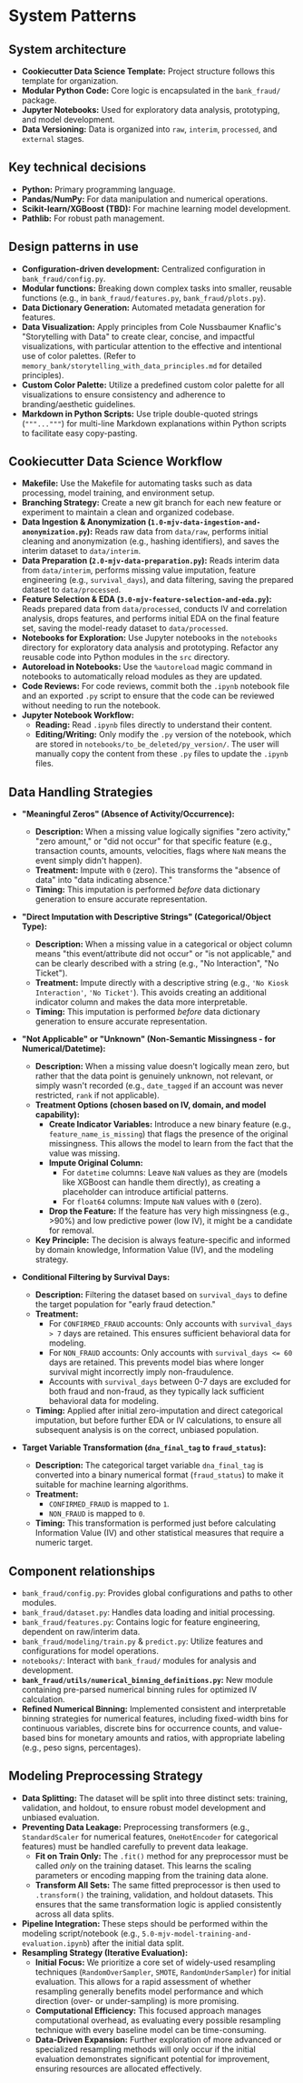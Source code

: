 # System Patterns

## System architecture

*   **Cookiecutter Data Science Template:** Project structure follows this template for organization.
*   **Modular Python Code:** Core logic is encapsulated in the `bank_fraud/` package.
*   **Jupyter Notebooks:** Used for exploratory data analysis, prototyping, and model development.
*   **Data Versioning:** Data is organized into `raw`, `interim`, `processed`, and `external` stages.

## Key technical decisions

*   **Python:** Primary programming language.
*   **Pandas/NumPy:** For data manipulation and numerical operations.
*   **Scikit-learn/XGBoost (TBD):** For machine learning model development.
*   **Pathlib:** For robust path management.

## Design patterns in use

*   **Configuration-driven development:** Centralized configuration in `bank_fraud/config.py`.
*   **Modular functions:** Breaking down complex tasks into smaller, reusable functions (e.g., in `bank_fraud/features.py`, `bank_fraud/plots.py`).
*   **Data Dictionary Generation:** Automated metadata generation for features.
*   **Data Visualization:** Apply principles from Cole Nussbaumer Knaflic's "Storytelling with Data" to create clear, concise, and impactful visualizations, with particular attention to the effective and intentional use of color palettes. (Refer to `memory_bank/storytelling_with_data_principles.md` for detailed principles).
*   **Custom Color Palette:** Utilize a predefined custom color palette for all visualizations to ensure consistency and adherence to branding/aesthetic guidelines.
*   **Markdown in Python Scripts:** Use triple double-quoted strings (`"""..."""`) for multi-line Markdown explanations within Python scripts to facilitate easy copy-pasting.

## Cookiecutter Data Science Workflow

*   **Makefile:** Use the Makefile for automating tasks such as data processing, model training, and environment setup.
*   **Branching Strategy:** Create a new git branch for each new feature or experiment to maintain a clean and organized codebase.
*   **Data Ingestion & Anonymization (`1.0-mjv-data-ingestion-and-anonymization.py`):** Reads raw data from `data/raw`, performs initial cleaning and anonymization (e.g., hashing identifiers), and saves the interim dataset to `data/interim`.
*   **Data Preparation (`2.0-mjv-data-preparation.py`):** Reads interim data from `data/interim`, performs missing value imputation, feature engineering (e.g., `survival_days`), and data filtering, saving the prepared dataset to `data/processed`.
*   **Feature Selection & EDA (`3.0-mjv-feature-selection-and-eda.py`):** Reads prepared data from `data/processed`, conducts IV and correlation analysis, drops features, and performs initial EDA on the final feature set, saving the model-ready dataset to `data/processed`.
*   **Notebooks for Exploration:** Use Jupyter notebooks in the `notebooks` directory for exploratory data analysis and prototyping. Refactor any reusable code into Python modules in the `src` directory.
*   **Autoreload in Notebooks:** Use the `%autoreload` magic command in notebooks to automatically reload modules as they are updated.
*   **Code Reviews:** For code reviews, commit both the `.ipynb` notebook file and an exported `.py` script to ensure that the code can be reviewed without needing to run the notebook.
*   **Jupyter Notebook Workflow:**
    *   **Reading:** Read `.ipynb` files directly to understand their content.
    *   **Editing/Writing:** Only modify the `.py` version of the notebook, which are stored in `notebooks/to_be_deleted/py_version/`. The user will manually copy the content from these `.py` files to update the `.ipynb` files.

## Data Handling Strategies

*   **"Meaningful Zeros" (Absence of Activity/Occurrence):**
    *   **Description:** When a missing value logically signifies "zero activity," "zero amount," or "did not occur" for that specific feature (e.g., transaction counts, amounts, velocities, flags where `NaN` means the event simply didn't happen).
    *   **Treatment:** Impute with `0` (zero). This transforms the "absence of data" into "data indicating absence."
    *   **Timing:** This imputation is performed *before* data dictionary generation to ensure accurate representation.

*   **"Direct Imputation with Descriptive Strings" (Categorical/Object Type):**
    *   **Description:** When a missing value in a categorical or object column means "this event/attribute did not occur" or "is not applicable," and can be clearly described with a string (e.g., "No Interaction", "No Ticket").
    *   **Treatment:** Impute directly with a descriptive string (e.g., `'No Kiosk Interaction'`, `'No Ticket'`). This avoids creating an additional indicator column and makes the data more interpretable.
    *   **Timing:** This imputation is performed *before* data dictionary generation to ensure accurate representation.

*   **"Not Applicable" or "Unknown" (Non-Semantic Missingness - for Numerical/Datetime):**
    *   **Description:** When a missing value doesn't logically mean zero, but rather that the data point is genuinely unknown, not relevant, or simply wasn't recorded (e.g., `date_tagged` if an account was never restricted, `rank` if not applicable).
    *   **Treatment Options (chosen based on IV, domain, and model capability):**
        *   **Create Indicator Variables:** Introduce a new binary feature (e.g., `feature_name_is_missing`) that flags the presence of the original missingness. This allows the model to learn from the fact that the value was missing.
        *   **Impute Original Column:**
            *   For `datetime` columns: Leave `NaN` values as they are (models like XGBoost can handle them directly), as creating a placeholder can introduce artificial patterns.
            *   For `float64` columns: Impute `NaN` values with `0` (zero).
        *   **Drop the Feature:** If the feature has very high missingness (e.g., >90%) and low predictive power (low IV), it might be a candidate for removal.
    *   **Key Principle:** The decision is always feature-specific and informed by domain knowledge, Information Value (IV), and the modeling strategy.

*   **Conditional Filtering by Survival Days:**
    *   **Description:** Filtering the dataset based on `survival_days` to define the target population for "early fraud detection."
    *   **Treatment:**
        *   For `CONFIRMED_FRAUD` accounts: Only accounts with `survival_days > 7` days are retained. This ensures sufficient behavioral data for modeling.
        *   For `NON_FRAUD` accounts: Only accounts with `survival_days <= 60` days are retained. This prevents model bias where longer survival might incorrectly imply non-fraudulence.
        *   Accounts with `survival_days` between 0-7 days are excluded for both fraud and non-fraud, as they typically lack sufficient behavioral data for modeling.
    *   **Timing:** Applied after initial zero-imputation and direct categorical imputation, but before further EDA or IV calculations, to ensure all subsequent analysis is on the correct, unbiased population.

*   **Target Variable Transformation (`dna_final_tag` to `fraud_status`):**
    *   **Description:** The categorical target variable `dna_final_tag` is converted into a binary numerical format (`fraud_status`) to make it suitable for machine learning algorithms.
    *   **Treatment:**
        *   `CONFIRMED_FRAUD` is mapped to `1`.
        *   `NON_FRAUD` is mapped to `0`.
    *   **Timing:** This transformation is performed just before calculating Information Value (IV) and other statistical measures that require a numeric target.

## Component relationships

*   `bank_fraud/config.py`: Provides global configurations and paths to other modules.
*   `bank_fraud/dataset.py`: Handles data loading and initial processing.
*   `bank_fraud/features.py`: Contains logic for feature engineering, dependent on raw/interim data.
*   `bank_fraud/modeling/train.py` & `predict.py`: Utilize features and configurations for model operations.
*   `notebooks/`: Interact with `bank_fraud/` modules for analysis and development.
*   **`bank_fraud/utils/numerical_binning_definitions.py`:** New module containing pre-parsed numerical binning rules for optimized IV calculation.
*   **Refined Numerical Binning:** Implemented consistent and interpretable binning strategies for numerical features, including fixed-width bins for continuous variables, discrete bins for occurrence counts, and value-based bins for monetary amounts and ratios, with appropriate labeling (e.g., peso signs, percentages).

## Modeling Preprocessing Strategy

*   **Data Splitting:** The dataset will be split into three distinct sets: training, validation, and holdout, to ensure robust model development and unbiased evaluation.
*   **Preventing Data Leakage:** Preprocessing transformers (e.g., `StandardScaler` for numerical features, `OneHotEncoder` for categorical features) must be handled carefully to prevent data leakage.
    *   **Fit on Train Only:** The `.fit()` method for any preprocessor must be called *only* on the training dataset. This learns the scaling parameters or encoding mapping from the training data alone.
    *   **Transform All Sets:** The same fitted preprocessor is then used to `.transform()` the training, validation, and holdout datasets. This ensures that the same transformation logic is applied consistently across all data splits.
*   **Pipeline Integration:** These steps should be performed within the modeling script/notebook (e.g., `5.0-mjv-model-training-and-evaluation.ipynb`) after the initial data split.
*   **Resampling Strategy (Iterative Evaluation):**
    *   **Initial Focus:** We prioritize a core set of widely-used resampling techniques (`RandomOverSampler`, `SMOTE`, `RandomUnderSampler`) for initial evaluation. This allows for a rapid assessment of whether resampling generally benefits model performance and which direction (over- or under-sampling) is more promising.
    *   **Computational Efficiency:** This focused approach manages computational overhead, as evaluating every possible resampling technique with every baseline model can be time-consuming.
    *   **Data-Driven Expansion:** Further exploration of more advanced or specialized resampling methods will only occur if the initial evaluation demonstrates significant potential for improvement, ensuring resources are allocated effectively.
